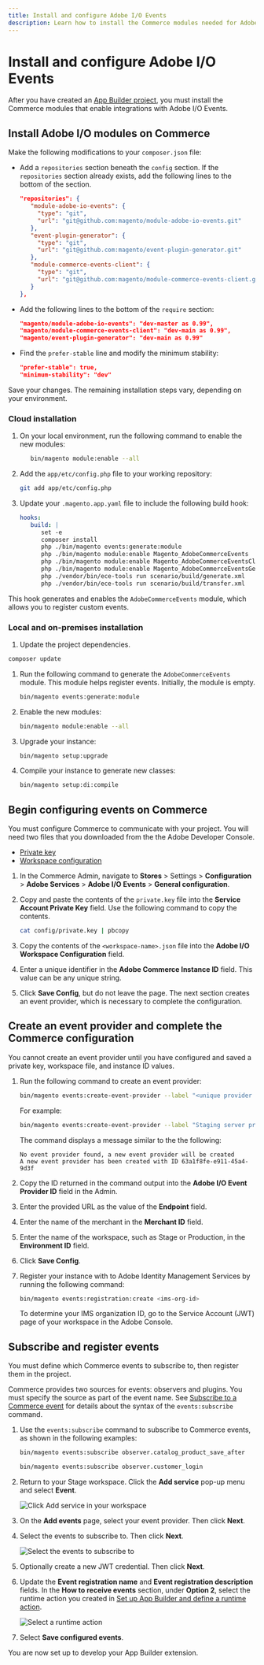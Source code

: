 ```yaml
---
title: Install and configure Adobe I/O Events
description: Learn how to install the Commerce modules needed for Adobe I/O Events and configure both Commerce and your existing Adobe App Builder project.
---
```


# Install and configure Adobe I/O Events

After you have created an [App Builder project](./project-setup.md), you must install the Commerce modules that enable integrations with Adobe I/O Events.

## Install Adobe I/O modules on Commerce

Make the following modifications to your `composer.json` file:

*  Add a `repositories` section beneath the `config` section. If the `repositories` section already exists, add the following lines to the bottom of the section.

   ```json
   "repositories": {
      "module-adobe-io-events": {
        "type": "git",
        "url": "git@github.com:magento/module-adobe-io-events.git"
      },
      "event-plugin-generator": {
        "type": "git",
        "url": "git@github.com:magento/event-plugin-generator.git"
      },
      "module-commerce-events-client": {
        "type": "git",
        "url": "git@github.com:magento/module-commerce-events-client.git"
      }
   },
   ```

*  Add the following lines to the bottom of the `require` section:

   ```json
   "magento/module-adobe-io-events": "dev-master as 0.99",
   "magento/module-commerce-events-client": "dev-main as 0.99",
   "magento/event-plugin-generator": "dev-main as 0.99"
   ```

*  Find the `prefer-stable` line and modify the minimum stability:

   ```json
   "prefer-stable": true,
   "minimum-stability": "dev"
   ```

Save your changes. The remaining installation steps vary, depending on your environment.

### Cloud installation

1. On your local environment, run the following command to enable the new modules:

   ```bash
      bin/magento module:enable --all
   ```

1. Add the `app/etc/config.php` file to your working repository:

   ```bash
   git add app/etc/config.php
   ```

1. Update your `.magento.app.yaml` file to include the following build hook:

   ```yaml
   hooks:
      build: |
         set -e
         composer install
         php ./bin/magento events:generate:module
         php ./bin/magento module:enable Magento_AdobeCommerceEvents
         php ./bin/magento module:enable Magento_AdobeCommerceEventsClient
         php ./bin/magento module:enable Magento_AdobeCommerceEventsGenerator
         php ./vendor/bin/ece-tools run scenario/build/generate.xml
         php ./vendor/bin/ece-tools run scenario/build/transfer.xml
   ```

This hook generates and enables the `AdobeCommerceEvents` module, which allows you to register custom events.

<!--Note to reviewer: I deleted references of bin/magento events:metadata:populate because I'm going to assume that a custom module with specific pre-defined events isn't available at initial installation/configuration. I will create a separate "Module development/integration" topic that addresses this command. -->

### Local and on-premises installation

1. Update the project dependencies.

  ```bash
  composer update
  ```

1. Run the following command to generate the `AdobeCommerceEvents` module. This module helps register events. Initially, the module is empty.

   ```bash
   bin/magento events:generate:module
   ```

1. Enable the new modules:

   ```bash
   bin/magento module:enable --all
   ```

1. Upgrade your instance:

   ```bash
   bin/magento setup:upgrade
   ```

1. Compile your instance to generate new classes:

   ```bash
   bin/magento setup:di:compile
   ```

## Begin configuring events on Commerce

You must configure Commerce to communicate with your project. You will need two files that you downloaded from the the Adobe Developer Console.

*  [Private key](./project-setup.md#set-up-a-project)
*  [Workspace configuration](./project-setup.md#download-the-workspace-configuration-file)

1. In the Commerce Admin, navigate to **Stores** > Settings > **Configuration** > **Adobe Services** > **Adobe I/O Events** > **General configuration**.

1. Copy and paste the contents of the `private.key` file into the **Service Account Private Key** field. Use the following command to copy the contents.

   ```bash
   cat config/private.key | pbcopy
   ```

1. Copy the contents of the `<workspace-name>.json` file into the **Adobe I/O Workspace Configuration** field.

1. Enter a unique identifier in the **Adobe Commerce Instance ID** field. This value can be any unique string.

1. Click **Save Config**, but do not leave the page. The next section creates an event provider, which is necessary to complete the configuration.

## Create an event provider and complete the Commerce configuration

You cannot create an event provider until you have configured and saved a private key, workspace file, and instance ID values.

1. Run the following command to create an event provider:

   ```bash
   bin/magento events:create-event-provider --label "<unique provider label>" --description "<provider description>"
   ```

   For example:

   ```bash
   bin/magento events:create-event-provider --label "Staging server provider" --description "Provides out-of-process extensibility for Adobe Commerce"
   ```

   The command displays a message similar to the the following:

   ```terminal
   No event provider found, a new event provider will be created
   A new event provider has been created with ID 63a1f8fe-e911-45a4-9d3f
   ```

1. Copy the ID returned in the command output into the **Adobe I/O Event Provider ID** field in the Admin.

1. Enter the provided URL as the value of the **Endpoint** field.

1. Enter the name of the merchant in the **Merchant ID** field.

1. Enter the name of the workspace, such as Stage or Production, in the **Environment ID** field.

1. Click **Save Config**.

1. Register your instance with to Adobe Identity Management Services by running the following command:

   ```bash
   bin/magento events:registration:create <ims-org-id>
   ```

   To determine your IMS organization ID, go to the Service Account (JWT) page of your workspace in the Adobe Console.

## Subscribe and register events

You must define which Commerce events to subscribe to, then register them in the project.

Commerce provides two sources for events: observers and plugins. You must specify the source as part of the event name. See [Subscribe to a Commerce event](./commands.md) for details about the syntax of the `events:subscribe` command.

1. Use the `events:subscribe` command to subscribe to Commerce events, as shown in the following examples:

   ```bash
   bin/magento events:subscribe observer.catalog_product_save_after
   ```

   ```bash
   bin/magento events:subscribe observer.customer_login
   ```

1. Return to your Stage workspace. Click the **Add service** pop-up menu and select **Event**.

   ![Click Add service in your workspace](../_images/add-event.png)

1. On the **Add events** page, select your event provider. Then click **Next**.

1. Select the events to subscribe to. Then click **Next**.

   ![Select the events to subscribe to](../_images/config-event-registration.png)

1. Optionally create a new JWT credential. Then click **Next**.

1. Update the **Event registration name** and **Event registration description** fields. In the **How to receive events** section, under **Option 2**, select the runtime action you created in [Set up App Builder and define a runtime action](./project-setup.md#set-up-app-builder-and-define-a-runtime-action).

   ![Select a runtime action](../_images/select-runtime-action.png)

1. Select **Save configured events**.

You are now set up to develop your App Builder extension.
